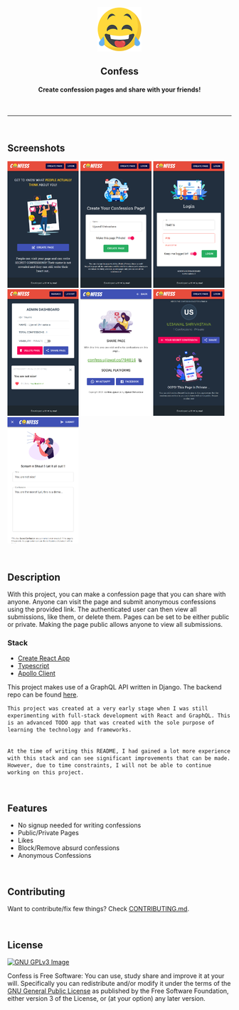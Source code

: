 <p align="center"><a href="https://confess.ujjawal.co"><img src="public/logo192.png" width="100"></a></p>

<h2 align="center"><b>Confess</b></h2>

<h4 align="center">Create confession pages and share with your friends!</h4>

<br>
<hr>
<br>

## Screenshots

[<img src="screenshots/home.png" width=160>](Home)
[<img src="screenshots/signup.png" width=160>](Signup)
[<img src="screenshots/login.png" width=160>](Login)
[<img src="screenshots/dashboard.png" width=160>](Dashboard)
[<img src="screenshots/share.png" width=160>](Share)
[<img src="screenshots/profile.png" width=160>](Profile)
[<img src="screenshots/confession.png" width=160>](Confession)

<br>

## Description

With this project, you can make a confession page that you can share with anyone. Anyone can visit the page and submit anonymous confessions using the provided link. The authenticated user can then view all submissions, like them, or delete them. Pages can be set to be either public or private. Making the page public allows anyone to view all submissions.

### Stack
- [Create React App](https://create-react-app.dev/)
- [Typescript](https://www.typescriptlang.org/)
- [Apollo Client](https://www.apollographql.com/docs/react/)

This project makes use of a GraphQL API written in Django. The backend repo can be found [here]().

```
This project was created at a very early stage when I was still experimenting with full-stack development with React and GraphQL. This is an advanced TODO app that was created with the sole purpose of learning the technology and frameworks.


At the time of writing this README, I had gained a lot more experience with this stack and can see significant improvements that can be made. However, due to time constraints, I will not be able to continue working on this project.
```

<br>

## Features
- No signup needed for writing confessions
- Public/Private Pages
- Likes
- Block/Remove absurd confessions
- Anonymous Confessions

<br>

## Contributing

Want to contribute/fix few things? Check [CONTRIBUTING.md](./CONTRIBUTING.md).

<br>

## License

[![GNU GPLv3 Image](https://www.gnu.org/graphics/gplv3-127x51.png)](http://www.gnu.org/licenses/gpl-3.0.en.html)

Confess is Free Software: You can use, study share and improve it at your
will. Specifically you can redistribute and/or modify it under the terms of the
[GNU General Public License](https://www.gnu.org/licenses/gpl.html) as
published by the Free Software Foundation, either version 3 of the License, or
(at your option) any later version.